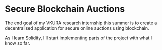 # Secure Blockchain Auctions
The end goal of my VKURA research internship this summer is to create a decentralised application for secure online auctions using blockchain.

As I learn Solidity, I'll start implementing parts of the project with what I know so far.
